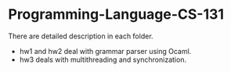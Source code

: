 # Programming-Language-CS-131

There are detailed description in each folder.

- hw1 and hw2 deal with grammar parser using Ocaml.
- hw3 deals with multithreading and synchronization.
